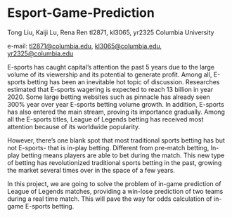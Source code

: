 # Esport-Game-Prediction

Tong Liu, Kaiji Lu, Rena Ren
tl2871, kl3065, yr2325
Columbia University

e-mail: tl2871@columbia.edu, kl3065@columbia.edu, yr2325@columbia.edu

E-sports has caught capital’s attention the past 5 years due to the large volume of its viewership and its potential to generate profit. Among all, E-sports betting has been an inevitable hot topic of discussion. Researches estimated that E-sports wagering is expected to reach 13 billion in year 2020. Some large betting websites such as pinnacle has already seen 300% year over year E-sports betting volume growth. In addition, E-sports has also entered the main stream, proving its importance gradually. Among all the E-sports titles, League of Legends betting has received most attention because of its worldwide popularity. 

However, there’s one blank spot that most traditional sports betting has but not E-sports- that is in-play betting. Different from pre-match betting, In-play betting means players are able to bet during the match. This new type of betting has revolutionized traditional sports betting in the past, growing the market several times over in the space of a few years. 

In this project, we are going to solve the problem of in-game prediction of League of Legends matches, providing a win-lose prediction of two teams during a real time match. This will pave the way for odds calculation of in-game E-sports betting.
